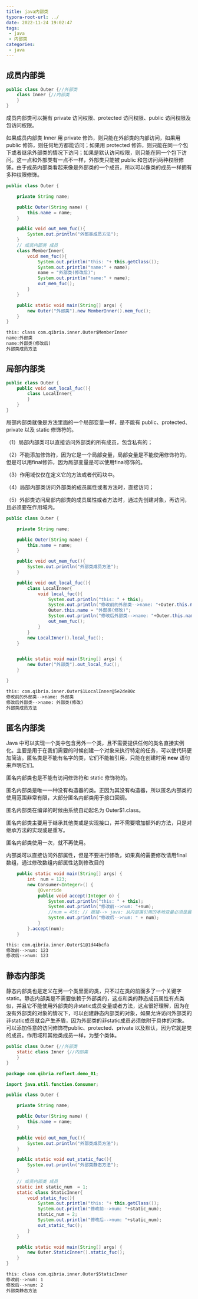 ```yaml
---
title: java内部类
typora-root-url: ../
date: 2022-11-24 19:02:47
tags: 
 - java
 - 内部类
categories:
 - java
---
```






## 成员内部类

```java
public class Outer {//外部类
    class Inner {//内部类
    }
}
```

成员内部类可以拥有 private 访问权限、protected 访问权限、public 访问权限及包访问权限。

如果成员内部类 Inner 用 private 修饰，则只能在外部类的内部访问，如果用 public 修饰，则任何地方都能访问；如果用 protected 修饰，则只能在同一个包下或者继承外部类的情况下访问；如果是默认访问权限，则只能在同一个包下访问。这一点和外部类有一点不一样，外部类只能被 public 和包访问两种权限修饰。由于成员内部类看起来像是外部类的一个成员，所以可以像类的成员一样拥有多种权限修饰。

```java
public class Outer {

    private String name;

    public Outer(String name) {
        this.name = name;
    }

    public void out_mem_fuc(){
        System.out.println("外部类成员方法");
    }
    // 成员内部类 成员
    class MemberInner{
        void mem_fuc(){
            System.out.println("this: "+ this.getClass());
            System.out.println("name:" + name);
            name = "外部类(修改后)";
            System.out.println("name:" + name);
            out_mem_fuc();
        }
    }

    public static void main(String[] args) {
        new Outer("外部类").new MemberInner().mem_fuc();
    }
}
```



```txt
this: class com.qibria.inner.Outer$MemberInner
name:外部类
name:外部类(修改后)
外部类成员方法
```





## 局部内部类

```java
public class Outer {
    public void out_local_fuc(){
        class LocalInner{
        }
    }
}
```

局部内部类就像是方法里面的一个局部变量一样，是不能有 public、protected、private 以及 static 修饰符的。

（1）局部内部类可以直接访问外部类的所有成员，包含私有的；

（2）不能添加修饰符，因为它是一个局部变量，局部变量是不能使用修饰符的，但是可以用final修饰，因为局部变量是可以使用final修饰的。

（3）作用域仅仅在定义它的方法或者代码块中。

（4）局部内部类访问外部类的成员属性或者方法时，直接访问；

（5）外部类访问局部内部类的成员属性或者方法时，通过先创建对象，再访问，且必须要在作用域内。

```java
public class Outer {

    private String name;

    public Outer(String name) {
        this.name = name;
    }

    public void out_mem_fuc(){
        System.out.println("外部类成员方法");
    }

    public void out_local_fuc(){
        class LocalInner{
            void local_fuc(){
                System.out.println("this: " + this);
                System.out.println("修改前的外部类-->name: "+Outer.this.name);
                Outer.this.name = "外部类(修改)";
                System.out.println("修改后外部类-->name: "+Outer.this.name);
                out_mem_fuc();
            }
        }
        new LocalInner().local_fuc();
    }


    public static void main(String[] args) {
        new Outer("外部类").out_local_fuc();
    }

}
```

```txt
this: com.qibria.inner.Outer$1LocalInner@5e2de80c
修改前的外部类-->name: 外部类
修改后外部类-->name: 外部类(修改)
外部类成员方法
```



## 匿名内部类

Java 中可以实现一个类中包含另外一个类，且不需要提供任何的类名直接实例化。主要是用于在我们需要的时候创建一个对象来执行特定的任务，可以使代码更加简洁。匿名类是不能有名字的类，它们不能被引用，只能在创建时用 **new** 语句来声明它们。



匿名内部类也是不能有访问修饰符和 static 修饰符的。

匿名内部类是唯一一种没有构造器的类。正因为其没有构造器，所以匿名内部类的使用范围非常有限，大部分匿名内部类用于接口回调。

匿名内部类在编译的时候由系统自动起名为 Outer$1.class。

匿名内部类主要用于继承其他类或是实现接口，并不需要增加额外的方法，只是对继承方法的实现或是重写。

匿名内部类使用一次，就不再使用。

内部类可以直接访问外部属性，但是不要进行修改，如果真的需要修改请用final 数组，通过修改数组内部属性达到修改目的

```java
    public static void main(String[] args) {
        int  num = 123;
        new Consumer<Integer>() {
            @Override
            public void accept(Integer o) {
                System.out.println("this: " + this);
                System.out.println("修改前-->num: "+num);
                //num = 456; // 报错--> java: 从内部类引用的本地变量必须是最终变量或实际上的最终变量
                System.out.println("修改后-->num: " + num);
            }
        }.accept(num);
    }
```

```txt
this: com.qibria.inner.Outer$1@1d44bcfa
修改前-->num: 123
修改后-->num: 123
```





## 静态内部类

静态内部类也是定义在另一个类里面的类，只不过在类的前面多了一个关键字static。静态内部类是不需要依赖于外部类的，这点和类的静态成员属性有点类似，并且它不能使用外部类的非static成员变量或者方法，这点很好理解，因为在没有外部类的对象的情况下，可以创建静态内部类的对象，如果允许访问外部类的非static成员就会产生矛盾，因为外部类的非static成员必须依附于具体的对象。可以添加任意的访问修饰符public、protected、private 以及默认，因为它就是类的成员。作用域和其他类成员一样，为整个类体。

```java
public class Outer {//外部类
    static class Inner {//内部类
    }
}
```



```java
package com.qibria.reflect.demo_01;

import java.util.function.Consumer;

public class Outer {

    private String name;

    public Outer(String name) {
        this.name = name;
    }

    public void out_mem_fuc(){
        System.out.println("外部类成员方法");
    }

    public static void out_static_fuc(){
        System.out.println("外部类静态方法");
    }
    
    // 成员内部类 成员
    static int static_num  = 1;
    static class StaticInner{
        void static_fuc(){
            System.out.println("this: "+ this.getClass());
            System.out.println("修改前-->num: "+static_num);
            static_num = 2;
            System.out.println("修改后-->num: "+static_num);
            out_static_fuc();
        }
    }

    public static void main(String[] args) {
        new Outer.StaticInner().static_fuc();
    }
}
```

```txt
this: class com.qibria.inner.Outer$StaticInner
修改前-->num: 1
修改后-->num: 2
外部类静态方法
```


